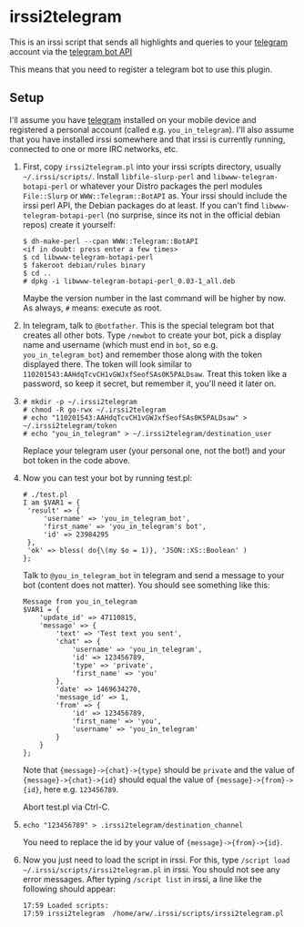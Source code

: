 # irssi2telegram

This is an irssi script that sends all highlights and queries to your
[telegram](https://telegram.org/) account via the [telegram bot API](https://core.telegram.org/bots)

This means that you need to register a telegram bot to use this plugin.

## Setup

I'll assume you have [telegram](https://telegram.org) installed on your mobile
device and registered a personal account (called e.g. `you_in_telegram`). I'll
also assume that you have installed irssi somewhere and that irssi is currently
running, connected to one or more IRC networks, etc.

1. First, copy `irssi2telegram.pl` into your irssi scripts directory, usually `~/.irssi/scripts/`. Install
   `libfile-slurp-perl` and `libwww-telegram-botapi-perl` or whatever your
   Distro packages the perl modules `File::Slurp` or `WWW::Telegram::BotAPI` as.
   Your irssi should include the irssi perl API, the Debian packages do at least.
   If you can't find `libwww-telegram-botapi-perl` (no surprise, since its not in the
   official debian repos) create it yourself:

   ```console
   $ dh-make-perl --cpan WWW::Telegram::BotAPI
   <if in doubt: press enter a few times>
   $ cd libwww-telegram-botapi-perl
   $ fakeroot debian/rules binary
   $ cd ..
   # dpkg -i libwww-telegram-botapi-perl_0.03-1_all.deb
   ```

   Maybe the version number in the last command will be higher by now. As always, `#` means:
   execute as root.

2. In telegram, talk to `@botfather`. This is the special telegram bot that creates all other
   bots. Type `/newbot` to create your bot, pick a display name and username (which must end in
   `bot`, so e.g. `you_in_telegram_bot`) and remember those along with the token displayed there.
   The token will look similar to `110201543:AAHdqTcvCH1vGWJxfSeofSAs0K5PALDsaw`. Treat this
   token like a password, so keep it secret, but remember it, you'll need it later on.

3. ```console
   # mkdir -p ~/.irssi2telegram
   # chmod -R go-rwx ~/.irssi2telegram
   # echo "110201543:AAHdqTcvCH1vGWJxfSeofSAs0K5PALDsaw" > ~/.irssi2telegram/token
   # echo "you_in_telegram" > ~/.irssi2telegram/destination_user
   ```
   Replace your telegram user (your personal one, not the bot!) and your bot token in the code above.

4. Now you can test your bot by running test.pl:
   ```console
   # ./test.pl
   I am $VAR1 = {
   	'result' => {
   		'username' => 'you_in_telegram_bot',
   		'first_name' => 'you_in_telegram's bot',
   		'id' => 23984295
   	},
   	'ok' => bless( do{\(my $o = 1)}, 'JSON::XS::Boolean' )
   }; 
   ```
   Talk to `@you_in_telegram_bot` in telegram and send a message to your bot (content does not matter).
   You should see something like this:
   ```console
   Message from you_in_telegram
   $VAR1 = {
	   'update_id' => 47110815,
	   'message' => {
		   'text' => 'Test text you sent',
		   'chat' => {
			   'username' => 'you_in_telegram',
			   'id' => 123456789,
			   'type' => 'private',
			   'first_name' => 'you'
		   },
		   'date' => 1469634270,
		   'message_id' => 1,
		   'from' => {
			   'id' => 123456789,
			   'first_name' => 'you',
			   'username' => 'you_in_telegram'
		   }
	   }
   };
   ```
   Note that `{message}->{chat}->{type}` should be `private` and the value of `{message}->{chat}->{id}` should equal
   the value of `{message}->{from}->{id}`, here e.g. `123456789`.
   
   Abort test.pl via Ctrl-C.

5. ```console
   echo "123456789" > .irssi2telegram/destination_channel
   ```
   You need to replace the id by your value of `{message}->{from}->{id}`.

6. Now you just need to load the script in irssi. For this, type `/script load ~/.irssi/scripts/irssi2telegram.pl` in irssi.
   You should not see any error messages. After typing `/script list` in irssi, a line like the following should appear:
   ```
   17:59 Loaded scripts:
   17:59 irssi2telegram  /home/arw/.irssi/scripts/irssi2telegram.pl
   ```
